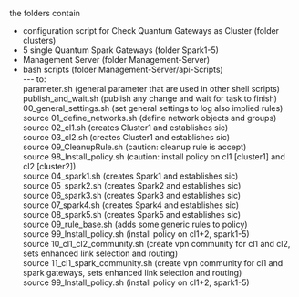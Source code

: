 the folders contain <br>
- configuration script for Check Quantum Gateways as Cluster (folder clusters) <br>
- 5 single Quantum Spark Gateways (folder Spark1-5) <br>
- Management Server (folder Management-Server) <br>
- bash scripts (folder Management-Server/api-Scripts) <br>
--- to: <br>
  parameter.sh (general parameter that are used in other shell scripts) <br>
  publish_and_wait.sh (publish any change and wait for task to finish) <br>
  00_general_settings.sh (set general settings to log also implied rules) <br>
  source 01_define_networks.sh (define network objects and groups) <br>
  source 02_cl1.sh (creates Cluster1 and establishes sic) <br>
  source 03_cl2.sh (creates Cluster1 and establishes sic) <br>
  source 09_CleanupRule.sh  (caution: cleanup rule is accept) <br>
  source 98_Install_policy.sh (caution: install policy on cl1 [cluster1] and cl2 [cluster2]) <br>
  source 04_spark1.sh (creates Spark1 and establishes sic) <br>
  source 05_spark2.sh (creates Spark2 and establishes sic) <br>
  source 06_spark3.sh (creates Spark3 and establishes sic) <br>
  source 07_spark4.sh (creates Spark4 and establishes sic) <br>
  source 08_spark5.sh (creates Spark5 and establishes sic) <br>
  source 09_rule_base.sh (adds some generic rules to policy) <br>
  source 99_Install_policy.sh (install policy on cl1+2, spark1-5) <br>
  source 10_cl1_cl2_community.sh (create vpn community for cl1 and cl2, sets enhanced link selection and routing) <br>
  source 11_cl1_spark_community.sh (create vpn community for cl1 and spark gateways, sets enhanced link selection and routing) <br>
  source 99_Install_policy.sh (install policy on cl1+2, spark1-5) <br>
    
  
